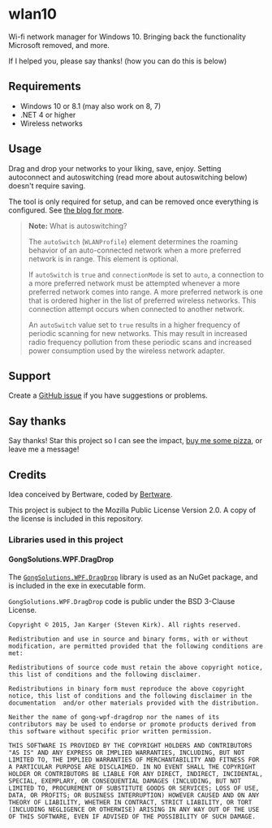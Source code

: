 # wlan10

Wi-fi network manager for Windows 10. Bringing back the functionality Microsoft removed, and more.

If I helped you, please say thanks! (how you can do this is below)

## Requirements

* Windows 10 or 8.1 (may also work on 8, 7)
* .NET 4 or higher
* Wireless networks

## Usage

Drag and drop your networks to your liking, save, enjoy. Setting autoconnect and autoswitching (read more about autoswitching below) doesn't require saving.  

The tool is only required for setup, and can be removed once everything is configured. See [the blog for more](http://blog.bertware.net/2016/07/set-windows-network-priority-wlan10/).

> **Note:** What is autoswitching?
>
> The `autoSwitch` (`WLANProfile`) element determines the roaming behavior of an auto-connected network when a more preferred network is in range. This element is optional.
>
> If `autoSwitch` is `true` and `connectionMode` is set to `auto`, a connection to a more preferred network must be attempted whenever a more preferred network comes into range. A more preferred network is one that is ordered higher in the list of preferred wireless networks. This connection attempt occurs when connected to another network.
>
> An `autoSwitch` value set to `true` results in a higher frequency of periodic scanning for new networks. This may result in increased radio frequency pollution from these periodic scans and increased power consumption used by the wireless network adapter.

## Support

Create a [GitHub issue](https://github.com/Bertware/wlan10/issues) if you have suggestions or problems.

## Say thanks

Say thanks! Star this project so I can see the impact, [buy me some pizza](https://www.paypal.com/cgi-bin/webscr?cmd=_s-xclick&hosted_button_id=K4856LBVQZ25L), or leave me a message!

## Credits

Idea conceived by Bertware, coded by [Bertware](http://www.bertware.net).

This project is subject to the Mozilla Public License Version 2.0. A copy of the license is included in this repository.

### Libraries used in this project
#### GongSolutions.WPF.DragDrop

The [`GongSolutions.WPF.DragDrop`](https://github.com/punker76/gong-wpf-dragdrop) library is used as an NuGet package, and is included in the exe in executable form.

`GongSolutions.WPF.DragDrop` code is public under the BSD 3-Clause License.

    Copyright © 2015, Jan Karger (Steven Kirk). All rights reserved.

    Redistribution and use in source and binary forms, with or without modification, are permitted provided that the following conditions are met:

    Redistributions of source code must retain the above copyright notice, this list of conditions and the following disclaimer.

    Redistributions in binary form must reproduce the above copyright notice, this list of conditions and the following disclaimer in the documentation  and/or other materials provided with the distribution.

    Neither the name of gong-wpf-dragdrop nor the names of its contributors may be used to endorse or promote products derived from this software without specific prior written permission.

    THIS SOFTWARE IS PROVIDED BY THE COPYRIGHT HOLDERS AND CONTRIBUTORS "AS IS" AND ANY EXPRESS OR IMPLIED WARRANTIES, INCLUDING, BUT NOT LIMITED TO, THE IMPLIED WARRANTIES OF MERCHANTABILITY AND FITNESS FOR A PARTICULAR PURPOSE ARE DISCLAIMED. IN NO EVENT SHALL THE COPYRIGHT HOLDER OR CONTRIBUTORS BE LIABLE FOR ANY DIRECT, INDIRECT, INCIDENTAL, SPECIAL, EXEMPLARY, OR CONSEQUENTIAL DAMAGES (INCLUDING, BUT NOT LIMITED TO, PROCUREMENT OF SUBSTITUTE GOODS OR SERVICES; LOSS OF USE, DATA, OR PROFITS; OR BUSINESS INTERRUPTION) HOWEVER CAUSED AND ON ANY THEORY OF LIABILITY, WHETHER IN CONTRACT, STRICT LIABILITY, OR TORT (INCLUDING NEGLIGENCE OR OTHERWISE) ARISING IN ANY WAY OUT OF THE USE OF THIS SOFTWARE, EVEN IF ADVISED OF THE POSSIBILITY OF SUCH DAMAGE.
